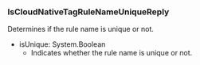 ### IsCloudNativeTagRuleNameUniqueReply
Determines if the rule name is unique or not.

- isUnique: System.Boolean
  - Indicates whether the rule name is unique or not.
